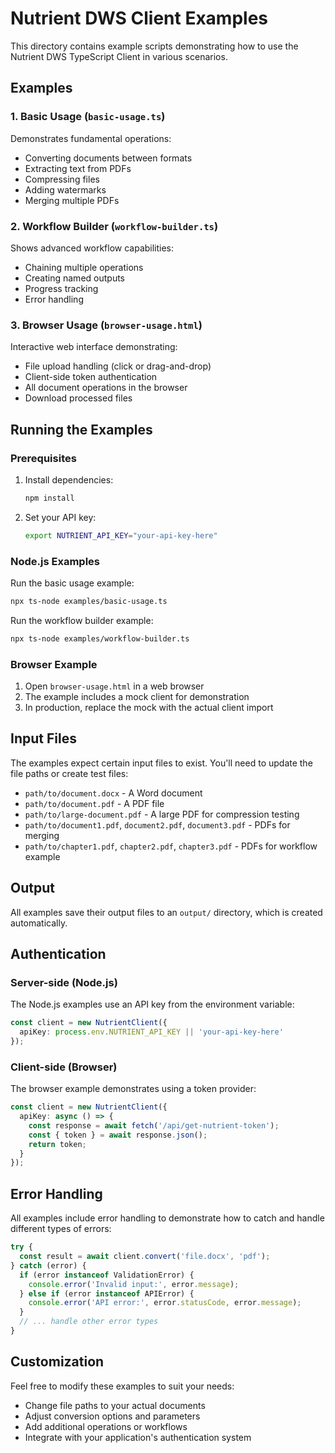 # Nutrient DWS Client Examples

This directory contains example scripts demonstrating how to use the Nutrient DWS TypeScript Client in various scenarios.

## Examples

### 1. Basic Usage (`basic-usage.ts`)
Demonstrates fundamental operations:
- Converting documents between formats
- Extracting text from PDFs
- Compressing files
- Adding watermarks
- Merging multiple PDFs

### 2. Workflow Builder (`workflow-builder.ts`)
Shows advanced workflow capabilities:
- Chaining multiple operations
- Creating named outputs
- Progress tracking
- Error handling

### 3. Browser Usage (`browser-usage.html`)
Interactive web interface demonstrating:
- File upload handling (click or drag-and-drop)
- Client-side token authentication
- All document operations in the browser
- Download processed files

## Running the Examples

### Prerequisites

1. Install dependencies:
   ```bash
   npm install
   ```

2. Set your API key:
   ```bash
   export NUTRIENT_API_KEY="your-api-key-here"
   ```

### Node.js Examples

Run the basic usage example:
```bash
npx ts-node examples/basic-usage.ts
```

Run the workflow builder example:
```bash
npx ts-node examples/workflow-builder.ts
```

### Browser Example

1. Open `browser-usage.html` in a web browser
2. The example includes a mock client for demonstration
3. In production, replace the mock with the actual client import

## Input Files

The examples expect certain input files to exist. You'll need to update the file paths or create test files:

- `path/to/document.docx` - A Word document
- `path/to/document.pdf` - A PDF file
- `path/to/large-document.pdf` - A large PDF for compression testing
- `path/to/document1.pdf`, `document2.pdf`, `document3.pdf` - PDFs for merging
- `path/to/chapter1.pdf`, `chapter2.pdf`, `chapter3.pdf` - PDFs for workflow example

## Output

All examples save their output files to an `output/` directory, which is created automatically.

## Authentication

### Server-side (Node.js)
The Node.js examples use an API key from the environment variable:
```typescript
const client = new NutrientClient({
  apiKey: process.env.NUTRIENT_API_KEY || 'your-api-key-here'
});
```

### Client-side (Browser)
The browser example demonstrates using a token provider:
```typescript
const client = new NutrientClient({
  apiKey: async () => {
    const response = await fetch('/api/get-nutrient-token');
    const { token } = await response.json();
    return token;
  }
});
```

## Error Handling

All examples include error handling to demonstrate how to catch and handle different types of errors:

```typescript
try {
  const result = await client.convert('file.docx', 'pdf');
} catch (error) {
  if (error instanceof ValidationError) {
    console.error('Invalid input:', error.message);
  } else if (error instanceof APIError) {
    console.error('API error:', error.statusCode, error.message);
  }
  // ... handle other error types
}
```

## Customization

Feel free to modify these examples to suit your needs:
- Change file paths to your actual documents
- Adjust conversion options and parameters
- Add additional operations or workflows
- Integrate with your application's authentication system
